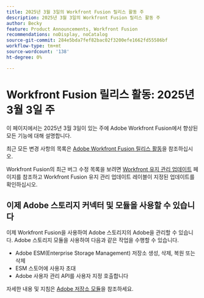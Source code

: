 ```yaml
---
title: 2025년 3월 3일의 Workfront Fusion 릴리스 활동 주
description: 2025년 3월 3일의 Workfront Fusion 릴리스 활동 주
author: Becky
feature: Product Announcements, Workfront Fusion
recommendations: noDisplay, noCatalog
source-git-commit: 284e5bda7fef82bac02f3200efe1662fd55586bf
workflow-type: tm+mt
source-wordcount: '138'
ht-degree: 0%

---
```


# Workfront Fusion 릴리스 활동: 2025년 3월 3일 주

이 페이지에서는 2025년 3월 3일이 있는 주에 Adobe Workfront Fusion에서 향상된 모든 기능에 대해 설명합니다.

최근 모든 변경 사항의 목록은 [Adobe Workfront Fusion 릴리스 활동](/help/workfront-fusion/fusion-product-releases/fusion-release-activity.md)을 참조하십시오.

Workfront Fusion의 최근 버그 수정 목록을 보려면 [Workfront 유지 관리 업데이트](https://experienceleague.adobe.com/en/docs/workfront-known-issues/releases/current-updates) 페이지를 참조하고 Workfront Fusion 유지 관리 업데이트 레이블이 지정된 업데이트를 확인하십시오.

## 이제 Adobe 스토리지 커넥터 및 모듈을 사용할 수 있습니다

이제 Workfront Fusion을 사용하여 Adobe 스토리지의 Adobe을 관리할 수 있습니다. Adobe 스토리지 모듈을 사용하여 다음과 같은 작업을 수행할 수 있습니다.

* Adobe ESM(Enterprise Storage Management) 저장소 생성, 삭제, 복원 또는 삭제
* ESM 스토어에 사용자 초대
* Adobe 사용자 관리 API를 사용자 지정 호출합니다

자세한 내용 및 지침은 [Adobe 저장소 모듈](/help/workfront-fusion/references/apps-and-modules/adobe-connectors/adobe-storage-modules.md)을 참조하세요.
